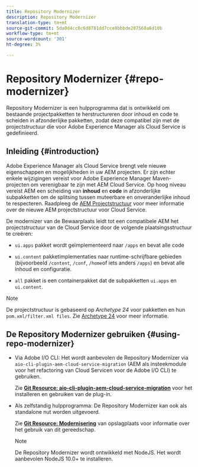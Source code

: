 ```yaml
---
title: Repository Modernizer
description: Repository Modernizer
translation-type: tm+mt
source-git-commit: 5da0d4cc8c6d8781dd7cce8bbbde207568a6d10b
workflow-type: tm+mt
source-wordcount: '301'
ht-degree: 3%

---
```



# Repository Modernizer {#repo-modernizer}

Repository Modernizer is een hulpprogramma dat is ontwikkeld om bestaande projectpakketten te herstructureren door inhoud en code te scheiden in afzonderlijke pakketten, zodat deze compatibel zijn met de projectstructuur die voor Adobe Experience Manager als Cloud Service is gedefinieerd.

## Inleiding {#introduction}

Adobe Experience Manager als Cloud Service brengt vele nieuwe eigenschappen en mogelijkheden in uw AEM projecten. Er zijn echter enkele wijzigingen vereist voor Adobe Experience Manager Maven-projecten om verenigbaar te zijn met AEM Cloud Service. Op hoog niveau vereist AEM een scheiding van **inhoud** en **code** in afzonderlijke subpakketten om de splitsing tussen muteerbare en onveranderlijke inhoud te respecteren. Raadpleeg de [AEM Projectstructuur](https://docs.adobe.com/content/help/en/experience-manager-cloud-service/implementing/developing/aem-project-content-package-structure.html) voor meer informatie over de nieuwe AEM projectstructuur voor Cloud Service.

De modernizer van de Bewaarplaats leidt tot een compatibele AEM het projectstructuur van de Cloud Service door de volgende plaatsingsstructuur te creëren:

* `ui.apps` pakket wordt geïmplementeerd naar `/apps` en bevat alle code

* `ui.content` pakketimplementaties naar runtime-schrijfbare gebieden (bijvoorbeeld `/content`, `/conf`, `/home`of iets anders `/apps`) en bevat alle inhoud en configuratie.

* `all` pakket is een containerpakket dat de subpakketten `ui.apps` en `ui.content`.

>[!NOTE]
>De projectstructuur is gebaseerd op *Archetype 24* voor pakketten en hun `pom.xml/filter.xml files`. Zie [Archetype 24](https://github.com/adobe/aem-project-archetype) voor meer informatie.

## De Repository Modernizer gebruiken {#using-repo-modernizer}

* Via Adobe I/O CLI: Het wordt aanbevolen de Repository Modernizer via `aio-cli-plugin-aem-cloud-service-migration` (AEM als insteekmodule voor het refactoring van Cloud Servicen voor de Adobe I/O CLI) te gebruiken.

   Zie **[Git Resource: aio-cli-plugin-aem-cloud-service-migration](https://github.com/adobe/aio-cli-plugin-aem-cloud-service-migration#introduction)** voor het installeren en gebruiken van de plug-in.

* Als zelfstandig hulpprogramma: De Repository Modernizer kan ook als standalone nut worden uitgevoerd.

   Zie **[Git Resource: Modernisering](https://github.com/adobe/aem-cloud-service-source-migration/tree/master/packages/repository-modernizer)** van opslagplaats voor informatie over het gebruik van dit gereedschap.

   >[!NOTE]
   >
   >De Repository Modernizer wordt ontwikkeld met NodeJS. Het wordt aanbevolen NodeJS 10.0+ te installeren.
